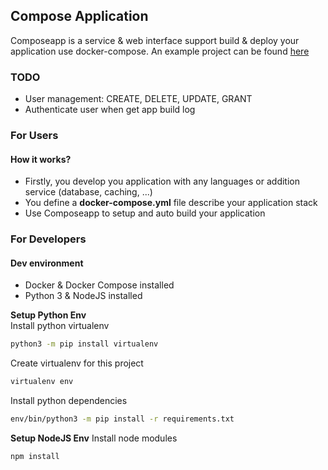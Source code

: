 ## Compose Application

Composeapp is a service & web interface support build & deploy your application use docker-compose.
An example project can be found [here](https://github.com/pmtoan/example-go-service)

### TODO
- User management: CREATE, DELETE, UPDATE, GRANT
- Authenticate user when get app build log

### For Users
#### How it works?
- Firstly, you develop you application with any languages or addition service (database, caching, ...)
- You define a **docker-compose.yml** file describe your application stack
- Use Composeapp to setup and auto build your application

### For Developers
#### Dev environment
- Docker & Docker Compose installed
- Python 3 & NodeJS installed

**Setup Python Env**  
Install python virtualenv
```bash
python3 -m pip install virtualenv
```
Create virtualenv for this project
```bash
virtualenv env
```
Install python dependencies
```bash
env/bin/python3 -m pip install -r requirements.txt
```

**Setup NodeJS Env**
Install node modules
```bash
npm install
```
